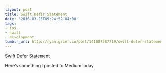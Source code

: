 ```yaml
---
layout: post
title: Swift Defer Statement
date: '2016-03-15T09:24:52-04:00'
tags:
- ios
- swift
- development
tumblr_url: http://ryan.grier.co/post/141087587719/swift-defer-statement
---
```

[Swift Defer Statement](https://medium.com/@rwgrier/swift-defer-statement-e16526b34f93#.lwf0k9nfa)

Here’s something I posted to Medium today.
